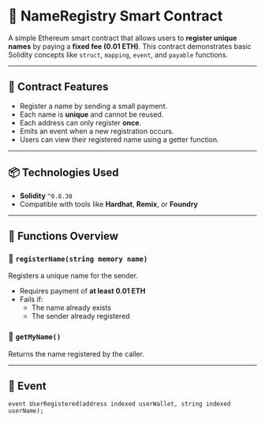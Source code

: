 # 🔐 NameRegistry Smart Contract

A simple Ethereum smart contract that allows users to **register unique names** by paying a **fixed fee (0.01 ETH)**. This contract demonstrates basic Solidity concepts like `struct`, `mapping`, `event`, and `payable` functions.

---

## 🧱 Contract Features

- Register a name by sending a small payment.
- Each name is **unique** and cannot be reused.
- Each address can only register **once**.
- Emits an event when a new registration occurs.
- Users can view their registered name using a getter function.

---

## 📦 Technologies Used

- **Solidity** `^0.8.30`
- Compatible with tools like **Hardhat**, **Remix**, or **Foundry**

---

## 🚀 Functions Overview

### 🔹 `registerName(string memory name)`
Registers a unique name for the sender.
- Requires payment of **at least 0.01 ETH**
- Fails if:
  - The name already exists
  - The sender already registered

### 🔹 `getMyName()`
Returns the name registered by the caller.

---

## 🔔 Event

```solidity
event UserRegistered(address indexed userWallet, string indexed userName);
